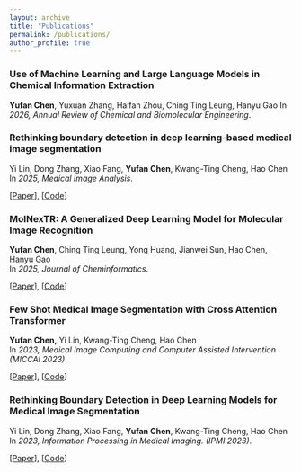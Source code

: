 ```yaml
---
layout: archive
title: "Publications"
permalink: /publications/
author_profile: true
---
```


### Use of Machine Learning and Large Language Models in Chemical Information Extraction
**Yufan Chen**, Yuxuan Zhang, Haifan Zhou, Ching Ting Leung, Hanyu Gao
In *2026, Annual Review of Chemical and Biomolecular Engineering*.

### Rethinking boundary detection in deep learning-based medical image segmentation
Yi Lin, Dong Zhang, Xiao Fang, **Yufan Chen**, Kwang-Ting Cheng, Hao Chen  
In *2025, Medical Image Analysis*.

[[Paper](https://www.sciencedirect.com/science/article/pii/S1361841525001628)], [[Code](https://github.com/CYF2000127/CTO)]

### MolNexTR: A Generalized Deep Learning Model for Molecular Image Recognition
**Yufan Chen**, Ching Ting Leung, Yong Huang, Jianwei Sun, Hao Chen, Hanyu Gao  
In *2025, Journal of Cheminformatics*.

[[Paper](https://jcheminf.biomedcentral.com/articles/10.1186/s13321-024-00926-w)], [[Code](https://github.com/CYF2000127/MolNexTR)]

### Few Shot Medical Image Segmentation with Cross Attention Transformer
**Yufan Chen,** Yi Lin, Kwang-Ting Cheng, Hao Chen  
In *2023, Medical Image Computing and Computer Assisted Intervention (MICCAI 2023)*.

[[Paper](https://link.springer.com/chapter/10.1007/978-3-031-43895-0_22)], [[Code](https://github.com/hust-linyi/CAT-Net)]

### Rethinking Boundary Detection in Deep Learning Models for Medical Image Segmentation
Yi Lin, Dong Zhang, Xiao Fang, **Yufan Chen**, Kwang-Ting Cheng, Hao Chen  
In *2023, Information Processing in Medical Imaging. (IPMI 2023)*.

[[Paper](https://link.springer.com/chapter/10.1007/978-3-031-34048-2_56)], [[Code](https://github.com/CYF2000127/CTO)]

